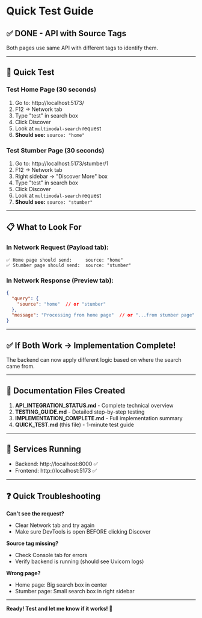 # Quick Test Guide

## ✅ DONE - API with Source Tags

Both pages use same API with different tags to identify them.

---

## 🧪 Quick Test

### Test Home Page (30 seconds)
1. Go to: http://localhost:5173/
2. F12 → Network tab
3. Type "test" in search box
4. Click Discover
5. Look at `multimodal-search` request
6. **Should see:** `source: "home"`

### Test Stumber Page (30 seconds)
1. Go to: http://localhost:5173/stumber/1
2. F12 → Network tab
3. Right sidebar → "Discover More" box
4. Type "test" in search box
5. Click Discover
6. Look at `multimodal-search` request
7. **Should see:** `source: "stumber"`

---

## 📋 What to Look For

### In Network Request (Payload tab):
```
✅ Home page should send:     source: "home"
✅ Stumber page should send:  source: "stumber"
```

### In Network Response (Preview tab):
```json
{
  "query": {
    "source": "home"  // or "stumber"
  },
  "message": "Processing from home page"  // or "...from stumber page"
}
```

---

## ✅ If Both Work → Implementation Complete!

The backend can now apply different logic based on where the search came from.

---

## 📂 Documentation Files Created

1. **API_INTEGRATION_STATUS.md** - Complete technical overview
2. **TESTING_GUIDE.md** - Detailed step-by-step testing
3. **IMPLEMENTATION_COMPLETE.md** - Full implementation summary
4. **QUICK_TEST.md** (this file) - 1-minute test guide

---

## 🔧 Services Running

- Backend: http://localhost:8000 ✅
- Frontend: http://localhost:5173 ✅

---

## ❓ Quick Troubleshooting

**Can't see the request?**
- Clear Network tab and try again
- Make sure DevTools is open BEFORE clicking Discover

**Source tag missing?**
- Check Console tab for errors
- Verify backend is running (should see Uvicorn logs)

**Wrong page?**
- Home page: Big search box in center
- Stumber page: Small search box in right sidebar

---

**Ready! Test and let me know if it works! 🚀**
